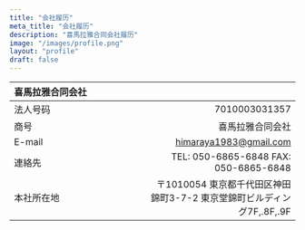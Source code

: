 ```yaml
---
title: "会社履历"
meta_title: "会社履历"
description: "喜馬拉雅合同会社履历"
image: "/images/profile.png"
layout: "profile"
draft: false
---
```


| 喜馬拉雅合同会社　　　　　　　　　　　　|       |
| :-- | ----------:|
| 法人号码   | 7010003031357 | 
| 商号   | 喜馬拉雅合同会社 |
| E-mail  | himaraya1983@gmail.com
| 連絡先   | TEL: 050-6865-6848 FAX: 050-6865-6848 |
| 本社所在地   | 〒1010054 東京都千代田区神田錦町3-7-2 東京堂錦町ビルディング7F,.8F,.9F